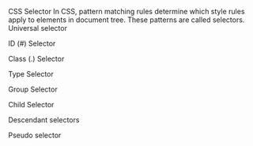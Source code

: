 CSS Selector
In CSS, pattern matching rules determine which style rules apply to elements in document tree. These patterns are called selectors.
Universal selector

ID (#) Selector

Class (.) Selector

Type Selector

Group Selector

Child Selector

Descendant selectors

Pseudo selector